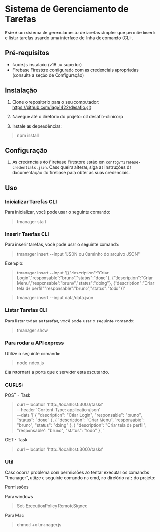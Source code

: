 # Sistema de Gerenciamento de Tarefas

Este é um sistema de gerenciamento de tarefas simples que permite inserir e listar tarefas usando uma interface de linha de comando (CLI).

## Pré-requisitos

- Node.js instalado (v18 ou superior)
- Firebase Firestore configurado com as credenciais apropriadas (consulte a seção de Configuração)

## Instalação

1. Clone o repositório para o seu computador: https://github.com/iago1422/desafio.git


2. Navegue até o diretório do projeto: cd desafio-clinicorp


3. Instale as dependências:

> npm install


## Configuração

1. As credenciais do Firebase Firestore estão em `config/firebase-credentials.json`. Caso queira alterar, siga as instruções da documentação do firebase para obter as suas credenciais.

## Uso

### Inicializar Tarefas CLI
Para inicializar, você pode usar o seguinte comando:

> tmanager start

### Inserir Tarefas CLI

Para inserir tarefas, você pode usar o seguinte comando:

> tmanager insert --input "JSON ou Caminho do arquivo JSON"

Exemplo:

> tmanager insert --input '[{\"description\":\"Criar Login\",\"responsable\":\"bruno\",\"status\":\"done\"}, {\"description\":\"Criar Menu\",\"responsable\":\"bruno\",\"status\":\"doing\"}, {\"description\":\"Criar tela de perfil\",\"responsable\":\"bruno\",\"status\":\"todo\"}]'

> tmanager insert --input data/data.json    


### Listar Tarefas CLI

Para listar todas as tarefas, você pode usar o seguinte comando:

> tmanager show


### Para rodar a API express

Utilize o seguinte comando:

> node index.js

Ela retornará a porta que o servidor está escutando.


### CURLS:

POST - Task

> curl --location 'http://localhost:3000/tasks' \
> --header 'Content-Type: application/json' \
> --data '[
>    {
>        "description": "Criar Login",
>        "responsable": "bruno",
>        "status": "done"
>    },
>    {
>        "description": "Criar Menu",
>        "responsable": "bruno",
>        "status": "doing"
>    },
>    {
>        "description": "Criar tela de perfil",
>        "responsable": "bruno",
>        "status": "todo"
>    }
> ]'

GET - Task

> curl --location 'http://localhost:3000/tasks'



### Util

Caso ocorra problema com permissões ao tentar executar os comandos "tmanager", utiize o seguinte comando no cmd, no diretório raiz do projeto:

Permissões 

Para windows
> Set-ExecutionPolicy RemoteSigned

Para Mac
> chmod +x tmanager.js